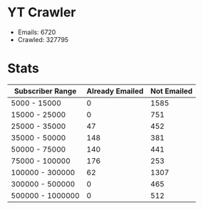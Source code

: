 # YT Crawler
- Emails: 6720
- Crawled: 327795

# Stats
| Subscriber Range  | Already Emailed | Not Emailed |
|-------|-------|-------|
| 5000 - 15000 | 0 | 1585 |
| 15000 - 25000 | 0 | 751 |
| 25000 - 35000 | 47 | 452 |
| 35000 - 50000 | 148 | 381 |
| 50000 - 75000 | 140 | 441 |
| 75000 - 100000 | 176 | 253 |
| 100000 - 300000 | 62 | 1307 |
| 300000 - 500000 | 0 | 465 |
| 500000 - 1000000 | 0 | 512 |

